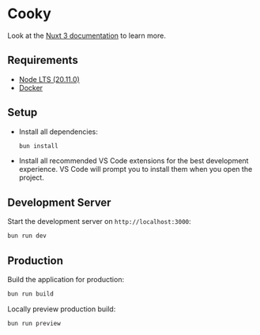 # Cooky

Look at the [Nuxt 3 documentation](https://nuxt.com/docs/getting-started/introduction) to learn more.

## Requirements

- [Node LTS (20.11.0)](https://nodejs.org/en/download/)
- [Docker](https://www.docker.com/products/docker-desktop/)

## Setup

- Install all dependencies:

  ```bash
  bun install
  ```

- Install all recommended VS Code extensions for the best development experience. VS Code will prompt you to install them when you open the project.

## Development Server

Start the development server on `http://localhost:3000`:

```bash
bun run dev
```

## Production

Build the application for production:

```bash
bun run build
```

Locally preview production build:

```bash
bun run preview
```
